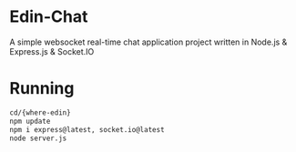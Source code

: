 # Edin-Chat
A simple websocket real-time chat application project written in Node.js & Express.js & Socket.IO

# Running

```bash
cd/{where-edin}
npm update
npm i express@latest, socket.io@latest
node server.js
```
